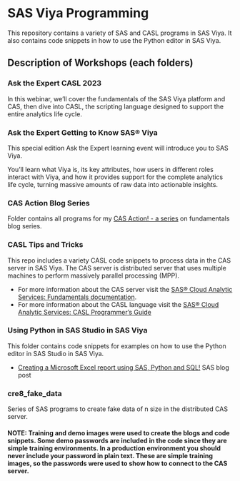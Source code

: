 # SAS Viya Programming
This repository contains a variety of SAS and CASL programs in SAS Viya. It also contains code snippets in how to use the Python editor in SAS Viya.

## Description of Workshops (each folders)

### Ask the Expert CASL 2023
In this webinar, we’ll cover the fundamentals of the SAS Viya platform and CAS, then dive into CASL, the scripting language designed to support the entire analytics life cycle.

### Ask the Expert Getting to Know SAS® Viya
This special edition Ask the Expert learning event will introduce you to SAS Viya.

You’ll learn what Viya is, its key attributes, how users in different roles interact with Viya, and how it provides support for the complete analytics life cycle, turning massive amounts of raw data into actionable insights.

### CAS Action Blog Series
Folder contains all programs for my [CAS Action! - a series](https://blogs.sas.com/content/sgf/2021/08/06/cas-action-a-series-on-fundamentals/) on fundamentals blog series.


### CASL Tips and Tricks
This repo includes a variety CASL code snippets to process data in the CAS server in SAS Viya. The CAS server is distributed server that uses multiple machines to perform massively parallel processing (MPP). 

- For more information about the CAS server visit the [SAS® Cloud Analytic Services: Fundamentals documentation](https://go.documentation.sas.com/doc/en/pgmsascdc/default/casfun/titlepage.htm).
- For more information about the CASL language visit the [SAS® Cloud Analytic Services: CASL Programmer’s Guide](https://go.documentation.sas.com/doc/en/pgmsascdc/default/caslpg/titlepage.htm)


### Using Python in SAS Studio in SAS Viya
This folder contains code snippets for examples on how to use the Python editor in SAS Studio in SAS Viya.
- [Creating a Microsoft Excel report using SAS, Python and SQL!](https://blogs.sas.com/content/sgf/2022/12/22/creating-a-microsoft-excel-report-using-sas-python-and-sql/) SAS blog post


### cre8_fake_data
Series of SAS programs to create fake data of n size in the distributed CAS server.

#### NOTE: Training and demo images were used to create the blogs and code snippets. Some demo passwords are included in the code since they are simple training environments. In a production environment you should never include your password in plain text. These are simple training images, so the passwords were used to show how to connect to the CAS server.


